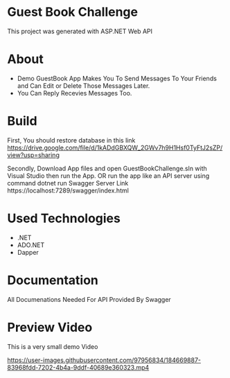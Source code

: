 # Guest Book Challenge
This project was generated with ASP.NET Web API

# About
- Demo GuestBook App Makes You To Send Messages To Your Friends and Can Edit or Delete Those Messages Later.
- You Can Reply Recevies Messages Too.

# Build
First, You should restore database in this link
https://drive.google.com/file/d/1kADdGBXQW_2GWv7h9H1Hsf0TyFtJ2sZP/view?usp=sharing

Secondly, Download App files and open GuestBookChallenge.sln with Visual Studio then run the App.
    OR run the app like an API server using command dotnet run
    Swagger Server Link https://localhost:7289/swagger/index.html
    
# Used Technologies
- .NET
- ADO.NET
- Dapper

# Documentation
All Documenations Needed For API Provided By Swagger


# Preview Video
This is a very small demo Video



https://user-images.githubusercontent.com/97956834/184669887-83968fdd-7202-4b4a-9ddf-40689e360323.mp4

